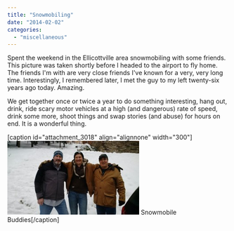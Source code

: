 ```yaml
---
title: "Snowmobiling"
date: "2014-02-02"
categories: 
  - "miscellaneous"
---
```


Spent the weekend in the Ellicottville area snowmobiling with some friends. This picture was taken shortly before I headed to the airport to fly home. The friends I'm with are very close friends I've known for a very, very long time. Interestingly, I remembered later, I met the guy to my left twenty-six years ago today. Amazing.

We get together once or twice a year to do something interesting, hang out, drink, ride scary motor vehicles at a high (and dangerous) rate of speed, drink some more, shoot things and swap stories (and abuse) for hours on end. It is a wonderful thing.

\[caption id="attachment\_3018" align="alignnone" width="300"\][![Snowmobile Buddies](images/snow-buddies-300x168.jpg)](http://www.thewargos.com/wp-content/uploads/2014/02/snow-buddies.jpg) Snowmobile Buddies\[/caption\]
